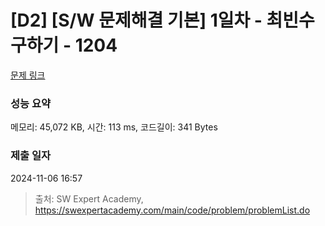 # [D2] [S/W 문제해결 기본] 1일차 - 최빈수 구하기 - 1204 

[문제 링크](https://swexpertacademy.com/main/code/problem/problemDetail.do?contestProbId=AV13zo1KAAACFAYh) 

### 성능 요약

메모리: 45,072 KB, 시간: 113 ms, 코드길이: 341 Bytes

### 제출 일자

2024-11-06 16:57



> 출처: SW Expert Academy, https://swexpertacademy.com/main/code/problem/problemList.do